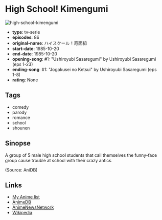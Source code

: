 # High School! Kimengumi

![high-school-kimengumi](https://cdn.myanimelist.net/images/anime/1146/106160.jpg)

-   **type**: tv-serie
-   **episodes**: 86
-   **original-name**: ハイスクール！奇面組
-   **start-date**: 1985-10-20
-   **end-date**: 1985-10-20
-   **opening-song**: #1: "Ushiroyubi Sasaregumi" by Ushiroyubi Sasaregumi (eps 1-23)
-   **ending-song**: #1: "Jogakusei no Ketsui" by Ushiroyubi Sasaregumi (eps 1-8)
-   **rating**: None

## Tags

-   comedy
-   parody
-   romance
-   school
-   shounen

## Sinopse

A group of 5 male high school students that call themselves the funny-face group cause trouble at school with their crazy antics.

(Source: AniDB)

## Links

-   [My Anime list](https://myanimelist.net/anime/714/High_School_Kimengumi)
-   [AnimeDB](http://anidb.info/perl-bin/animedb.pl?show=anime&aid=1356)
-   [AnimeNewsNetwork](http://www.animenewsnetwork.com/encyclopedia/anime.php?id=1414)
-   [Wikipedia](http://en.wikipedia.org/wiki/High_School!_Kimengumi)
